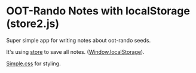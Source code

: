 # OOT-Rando Notes with localStorage (store2.js)
Super simple app for writing notes about oot-rando seeds.

It's using [store](https://github.com/nbubna/store) to save all notes. ([Window.localStorage](https://developer.mozilla.org/en-US/docs/Web/API/Window/localStorage)).

[Simple.css](https://simplecss.org/) for styling.
